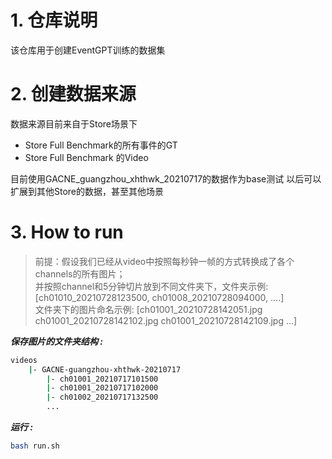 # 1. 仓库说明
该仓库用于创建EventGPT训练的数据集

# 2. 创建数据来源
数据来源目前来自于Store场景下
- Store Full Benchmark的所有事件的GT
- Store Full Benchmark 的Video

目前使用GACNE_guangzhou_xhthwk_20210717的数据作为base测试
以后可以扩展到其他Store的数据，甚至其他场景

# 3. How to run
>前提：假设我们已经从video中按照每秒钟一帧的方式转换成了各个channels的所有图片；  
>并按照channel和5分钟切片放到不同文件夹下，文件夹示例: [ch01010_20210728123500, ch01008_20210728094000, ....]  
>文件夹下的图片命名示例: [ch01001_20210728142051.jpg  ch01001_20210728142102.jpg  ch01001_20210728142109.jpg ...]  

***保存图片的文件夹结构 :***
```bash
videos
    |- GACNE-guangzhou-xhthwk-20210717
        |- ch01001_20210717101500
        |- ch01001_20210717102000
        |- ch01002_20210717132500
        ...
```

***运行 :***

```bash
bash run.sh
```


